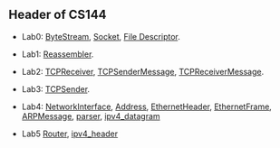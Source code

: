 ## Header of CS144
- Lab0: [ByteStream](../src/byte_stream.hh), [Socket](../util/socket.hh), [File Descriptor](../util/file_descriptor.hh).

- Lab1: [Reassembler](../src/reassembler.hh).

- Lab2: [TCPReceiver](../src/tcp_receiver.hh), [TCPSenderMessage](../util/tcp_sender_message.hh), [TCPReceiverMessage](../util/tcp_receiver_message.hh).

- Lab3: [TCPSender](../src/tcp_sender.hh).

- Lab4: [NetworkInterface](../src/network_interface.hh), [Address](../util/address.hh), [EthernetHeader](../util/ethernet_header.hh), [EthernetFrame](../util/ethernet_frame.hh), [ARPMessage](../util/arp_message.hh), [parser](../util/parser.hh), [ipv4_datagram](../util/ipv4_datagram.hh)

- Lab5 [Router](../src/router.hh), [ipv4_header](../util/ipv4_header.hh)
